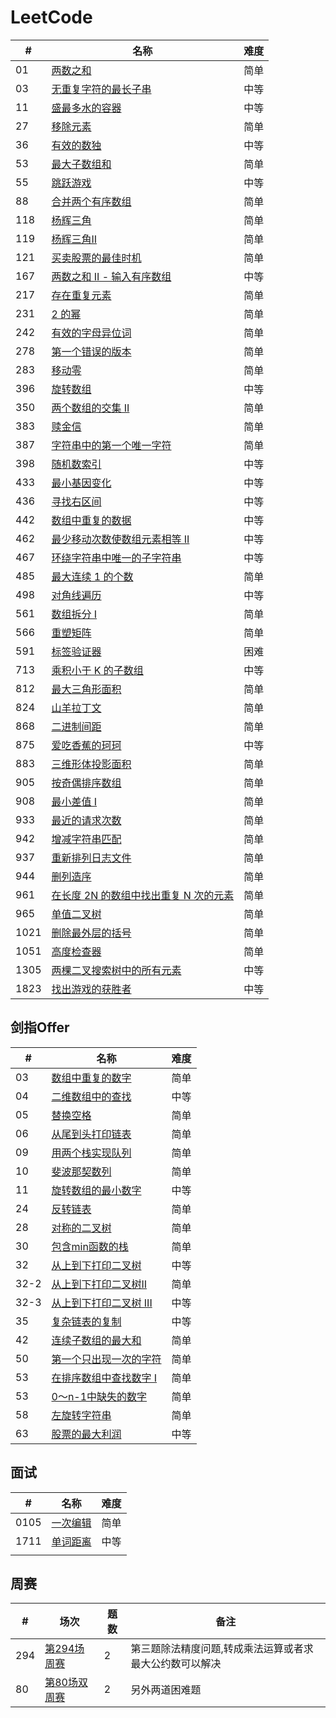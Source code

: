 LeetCode
========

| #    | 名称                                                                                            | 难度 |
|------|-----------------------------------------------------------------------------------------------|----|
| 01   | [两数之和](https://leetcode.cn/problems/two-sum/)       | 简单 |
| 03   | [无重复字符的最长子串](https://leetcode-cn.com/problems/longest-substring-without-repeating-characters/) | 中等 |
| 11   | [盛最多水的容器](https://leetcode.cn/problems/container-with-most-water/) | 中等 |
| 27   | [移除元素](https://leetcode-cn.com/problems/remove-element/)                                       | 简单 |
| 36   | [有效的数独](https://leetcode.cn/problems/valid-sudoku/)                                       | 中等 |
| 53   | [最大子数组和](https://leetcode.cn/problems/maximum-subarray/)                                       | 简单 |
| 55   | [跳跃游戏](https://leetcode.cn/problems/jump-game/)                                        | 中等 |
| 88   | [合并两个有序数组](https://leetcode.cn/problems/merge-sorted-array/)                                       | 简单 |
| 118  | [杨辉三角](https://leetcode-cn.com/problems/pascals-triangle/)                                      | 简单 |
| 119  | [杨辉三角II](https://leetcode.cn/problems/pascals-triangle-ii/)                                      | 简单 |
| 121  | [买卖股票的最佳时机](https://leetcode.cn/problems/best-time-to-buy-and-sell-stock/)                                      | 简单 |
| 167  | [两数之和 II - 输入有序数组](https://leetcode-cn.com/problems/two-sum-ii-input-array-is-sorted/)   | 中等 |
| 217  | [存在重复元素](https://leetcode.cn/problems/maximum-subarray/)    | 简单 |
| 231  | [2 的幂](https://leetcode.cn/problems/power-of-two/)    | 简单 |
| 242  | [有效的字母异位词](https://leetcode.cn/problems/valid-anagram/)    | 简单 |
| 278  | [第一个错误的版本](https://leetcode.cn/problems/first-bad-version/)    | 简单 |
| 283  | [移动零](https://leetcode.cn/problems/move-zeroes/)    | 简单 |
| 396  | [旋转数组](https://leetcode-cn.com/problems/rotate-function/)                                     | 中等 |
| 350  | [两个数组的交集 II](https://leetcode.cn/problems/intersection-of-two-arrays-ii/)                                     | 简单 |
| 383  | [赎金信](https://leetcode.cn/problems/ransom-note/)                                     | 简单 |
| 387  | [字符串中的第一个唯一字符](https://leetcode.cn/problems/first-unique-character-in-a-string/)                                     | 简单 |
| 398  | [随机数索引](https://leetcode-cn.com/problems/random-pick-index/)                                  | 中等 |
| 433  | [最小基因变化](https://leetcode-cn.com/problems/minimum-genetic-mutation/)                                 | 中等 |
| 436  | [寻找右区间](https://leetcode.cn/problems/find-right-interval/)                                  | 中等 |
| 442  | [数组中重复的数据](https://leetcode-cn.com/problems/find-all-duplicates-in-an-array/)                                 | 中等 |
| 462  | [最少移动次数使数组元素相等 II](https://leetcode.cn/problems/minimum-moves-to-equal-array-elements-ii/)                                 | 中等 |
| 467  | [环绕字符串中唯一的子字符串](https://leetcode.cn/problems/unique-substrings-in-wraparound-string/)                                 | 中等 |
| 485  | [最大连续 1 的个数](https://leetcode-cn.com/problems/max-consecutive-ones/)                          | 简单 |
| 498  | [对角线遍历](https://leetcode.cn/problems/diagonal-traverse/)                          | 中等 |
| 561  | [数组拆分 I](https://leetcode-cn.com/problems/array-partition-i/)                                 | 简单 |
| 566  | [重塑矩阵](https://leetcode.cn/problems/reshape-the-matrix/)                                 | 简单 |
| 591  | [标签验证器](https://leetcode-cn.com/problems/tag-validator/)                                     | 困难 |
| 713  | [乘积小于 K 的子数组](https://leetcode-cn.com/problems/subarray-product-less-than-k/)                 | 中等 |
| 812  | [最大三角形面积](https://leetcode.cn/problems/largest-triangle-area/)                                     | 简单 |
| 824  | [山羊拉丁文](https://leetcode-cn.com/problems/goat-latin/)                                     | 简单 |
| 868  | [二进制间距](https://leetcode-cn.com/problems/binary-gap/)                                         | 简单 |
| 875  | [爱吃香蕉的珂珂](https://leetcode.cn/problems/koko-eating-bananas/)                                         | 中等 |
| 883  | [三维形体投影面积](https://leetcode-cn.com/problems/projection-area-of-3d-shapes/)                    | 简单 |
| 905  | [按奇偶排序数组](https://leetcode-cn.com/problems/sort-array-by-parity/)                               | 简单 |
| 908  | [最小差值 I](https://leetcode-cn.com/problems/smallest-range-i/)                                    | 简单 |
| 933  | [最近的请求次数](https://leetcode-cn.com/problems/number-of-recent-calls/)                                   | 简单 |
| 942  | [增减字符串匹配](https://leetcode.cn/problems/di-string-match/)                                    | 简单 |
| 937  | [重新排列日志文件](https://leetcode-cn.com/problems/reorder-data-in-log-files/)                       | 简单 |
| 944  | [删列造序](https://leetcode.cn/problems/delete-columns-to-make-sorted/)                       | 简单 |
| 961  | [在长度 2N 的数组中找出重复 N 次的元素](https://leetcode.cn/problems/n-repeated-element-in-size-2n-array/)                       | 简单 |
| 965  | [单值二叉树](https://leetcode.cn/problems/univalued-binary-tree/)                        | 简单 |
| 1021 | [删除最外层的括号](https://leetcode.cn/problems/remove-outermost-parentheses/)     | 简单 |
| 1051 | [高度检查器](https://leetcode.cn/problems/height-checker/)     | 简单 |
| 1305 | [两棵二叉搜索树中的所有元素](https://leetcode-cn.com/problems/all-elements-in-two-binary-search-trees/)    | 中等 |
| 1823 | [找出游戏的获胜者](https://leetcode-cn.com/problems/find-the-winner-of-the-circular-game/)            | 中等 |


## 剑指Offer

| #   | 名称                                                                                 |  难度 |
|-----|------------------------------------------------------------------------------------|--|
| 03  | [数组中重复的数字](https://leetcode.cn/problems/shu-zu-zhong-zhong-fu-de-shu-zi-lcof/)       | 简单 |
| 04  | [二维数组中的查找](https://leetcode.cn/problems/er-wei-shu-zu-zhong-de-cha-zhao-lcof/)       | 中等 |
| 05  | [替换空格](https://leetcode.cn/problems/ti-huan-kong-ge-lcof/)       | 简单 |
| 06  | [从尾到头打印链表](https://leetcode.cn/problems/cong-wei-dao-tou-da-yin-lian-biao-lcof/)   | 简单 |
| 09  | [用两个栈实现队列](https://leetcode.cn/problems/yong-liang-ge-zhan-shi-xian-dui-lie-lcof/) | 简单 |
| 10  | [斐波那契数列](https://leetcode.cn/problems/fei-bo-na-qi-shu-lie-lcof/) | 简单 |
| 11  | [旋转数组的最小数字](https://leetcode.cn/problems/xuan-zhuan-shu-zu-de-zui-xiao-shu-zi-lcof/) | 中等 |
| 24  | [反转链表](https://leetcode.cn/problems/fan-zhuan-lian-biao-lcof/)                     | 简单 |
| 28  | [对称的二叉树](https://leetcode.cn/problems/dui-cheng-de-er-cha-shu-lcof/)                     | 简单 |
| 30  | [包含min函数的栈](https://leetcode.cn/problems/bao-han-minhan-shu-de-zhan-lcof/)         | 简单 |
| 32  | [从上到下打印二叉树](https://leetcode.cn/problems/cong-shang-dao-xia-da-yin-er-cha-shu-lcof/)         | 中等 |
| 32-2  | [从上到下打印二叉树II](https://leetcode.cn/problems/cong-shang-dao-xia-da-yin-er-cha-shu-ii-lcof/)         | 简单 |
| 32-3  | [从上到下打印二叉树 III](https://leetcode.cn/problems/cong-shang-dao-xia-da-yin-er-cha-shu-iii-lcof/)         | 中等 |
| 35  | [复杂链表的复制](https://leetcode.cn/problems/fu-za-lian-biao-de-fu-zhi-lcof/)         | 中等 |
| 42  | [连续子数组的最大和](https://leetcode.cn/problems/lian-xu-zi-shu-zu-de-zui-da-he-lcof/)         | 简单 |
| 50  | [第一个只出现一次的字符](https://leetcode.cn/problems/di-yi-ge-zhi-chu-xian-yi-ci-de-zi-fu-lcof/)         | 简单 |
| 53  | [在排序数组中查找数字 I](https://leetcode.cn/problems/zai-pai-xu-shu-zu-zhong-cha-zhao-shu-zi-lcof/)         | 简单 |
| 53  | [0～n-1中缺失的数字](https://leetcode.cn/problems/que-shi-de-shu-zi-lcof/)         | 简单 |
| 58  | [左旋转字符串](https://leetcode.cn/problems/zuo-xuan-zhuan-zi-fu-chuan-lcof/)         | 简单 |
| 63  | [股票的最大利润](https://leetcode.cn/problems/gu-piao-de-zui-da-li-run-lcof/)         | 中等 |


## 面试
| #    | 名称       |  难度 |
|------|----------|-----|
| 0105 | [一次编辑](https://leetcode.cn/problems/one-away-lcci/) |简单|
| 1711 | [单词距离](https://leetcode.cn/problems/find-closest-lcci/) |中等|
|      |          |     |

## 周赛
| #    | 场次                                                        | 题数 | 备注 |
|------|-----------------------------------------------------------|-----|--|
|294| [第294场周赛](https://leetcode.cn/contest/weekly-contest-294) |2| 第三题除法精度问题,转成乘法运算或者求最大公约数可以解决|
|80| [第80场双周赛](https://leetcode.cn/contest/biweekly-contest-80/) |2| 另外两道困难题|
